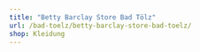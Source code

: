 ```yaml
---
title: "Betty Barclay Store Bad Tölz"
url: /bad-toelz/betty-barclay-store-bad-toelz/
shop: Kleidung
---
```

